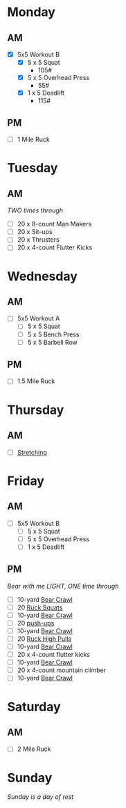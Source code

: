 # Monday

## AM

- [X] 5x5 Workout B
  - [X] 5 x 5 Squat
    - 105#
  - [X] 5 x 5 Overhead Press
    - 55#
  - [X] 1 x 5 Deadlift
    - 115#

## PM

- [ ] 1 Mile Ruck

# Tuesday

## AM

*TWO times through*
- [ ] 20 x 8-count Man Makers
- [ ] 20 x Sit-ups
- [ ] 20 x Thrusters
- [ ] 20 x 4-count Flutter Kicks

# Wednesday

## AM
- [ ] 5x5 Workout A
  - [ ] 5 x 5 Squat
  - [ ] 5 x 5 Bench Press
  - [ ] 5 x 5 Barbell Row

## PM
- [ ] 1.5 Mile Ruck

# Thursday

## AM
- [ ] [Stretching](https://www.youtube.com/watch?v=7h_Pn7NyJ0k)


# Friday

## AM
- [ ] 5x5 Workout B
  - [ ] 5 x 5 Squat
  - [ ] 5 x 5 Overhead Press
  - [ ] 1 x 5 Deadlift

## PM
*Bear with me LIGHT, ONE time through*
- [ ] 10-yard [Bear Crawl](http://goruck.go2cloud.org/SH2ZK)
- [ ] 20 [Ruck Squats](http://goruck.go2cloud.org/SH2ZK)
- [ ] 10-yard [Bear Crawl](http://goruck.go2cloud.org/SH2ZK)
- [ ] 20 [push-ups](http://goruck.go2cloud.org/SH2ZK)
- [ ] 10-yard [Bear Crawl](http://goruck.go2cloud.org/SH2ZK)
- [ ] 20 [Ruck High Pulls](http://goruck.go2cloud.org/SH2ZK)
- [ ] 10-yard [Bear Crawl](http://goruck.go2cloud.org/SH2ZK)
- [ ] 20 x 4-count flutter kicks
- [ ] 10-yard [Bear Crawl](http://goruck.go2cloud.org/SH2ZK)
- [ ] 20 x 4-count mountain climber
- [ ] 10-yard [Bear Crawl](http://goruck.go2cloud.org/SH2ZK)

# Saturday

## AM
- [ ] 2 Mile Ruck

# Sunday

*Sunday is a day of rest*